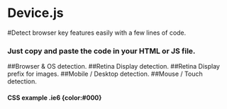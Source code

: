 Device.js
=========

#Detect browser key features easily with a few lines of code.
### Just copy and paste the code in your HTML or JS file.


##Browser & OS detection.
##Retina Display detection.
##Retina Display prefix for images.
##Mobile / Desktop detection.
##Mouse / Touch detection.

#### CSS example .ie6 {color:#000}
